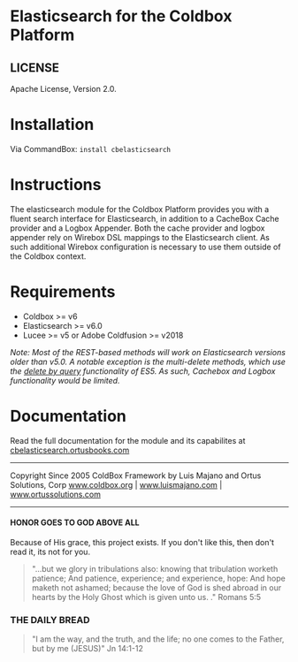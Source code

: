 # Elasticsearch for the Coldbox Platform



## LICENSE
Apache License, Version 2.0.


Installation
============

Via CommandBox:  `install cbelasticsearch`


Instructions
============


The elasticsearch module for the Coldbox Platform provides you with a fluent search interface for Elasticsearch, in addition to a CacheBox Cache provider and a Logbox Appender. Both the cache provider and logbox appender rely on Wirebox DSL mappings to the Elasticsearch client. As such additional Wirebox configuration is necessary to use them outside of the Coldbox context.


Requirements
============

* Coldbox >= v6
* Elasticsearch  >= v6.0
* Lucee >= v5 or Adobe Coldfusion >= v2018

_Note:  Most of the REST-based methods will work on Elasticsearch versions older than v5.0. A notable exception is the multi-delete methods, which use the [delete by query](https://www.elastic.co/guide/en/elasticsearch/reference/5.4/docs-delete-by-query.html) functionality of ES5. As such, Cachebox and Logbox functionality would be limited._

Documentation
=============

Read the full documentation for the module and its capabilites at [cbelasticsearch.ortusbooks.com](https://cbelasticsearch.ortusbooks.com)



********************************************************************************
Copyright Since 2005 ColdBox Framework by Luis Majano and Ortus Solutions, Corp
www.coldbox.org | www.luismajano.com | www.ortussolutions.com
********************************************************************************
#### HONOR GOES TO GOD ABOVE ALL
Because of His grace, this project exists. If you don't like this, then don't read it, its not for you.

>"...but we glory in tribulations also: knowing that tribulation worketh patience; And patience, experience; and experience, hope:
And hope maketh not ashamed; because the love of God is shed abroad in our hearts by the Holy Ghost which is given unto us. ." Romans 5:5

### THE DAILY BREAD
 > "I am the way, and the truth, and the life; no one comes to the Father, but by me (JESUS)" Jn 14:1-12
